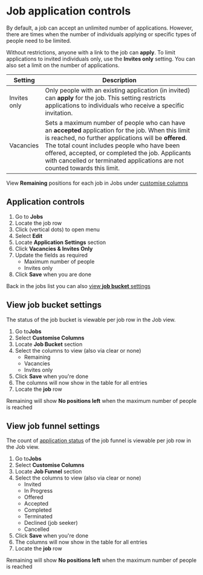# Job application controls

By default, a job can accept an unlimited number of applications. However, there are times when the number of
individuals applying or specific types of people need to be limited.

Without restrictions, anyone with a link to the job can **apply**. To limit applications to invited individuals only,
use the **Invites only** setting. You can also set a limit on the number of applications.

| **Setting**  | **Description**                                                                                                                                                                                                                                                                                                                                |
|--------------|------------------------------------------------------------------------------------------------------------------------------------------------------------------------------------------------------------------------------------------------------------------------------------------------------------------------------------------------|
| Invites only | Only people with an existing application (in invited) can **apply** for the job. This setting restricts applications to individuals who receive a specific invitation.                                                                                                                                                                         |
| Vacancies    | Sets a maximum number of people who can have an **accepted** application for the job. When this limit is reached, no further applications will be **offered**. The total count includes people who have been offered, accepted, or completed the job. Applicants with cancelled or terminated applications are not counted towards this limit. 

<prompt>

View **Remaining** positions for each job in Jobs under [customise columns](#view-job-bucket-settings)

</prompt>

<instructions>

## Application controls

1. Go to **Jobs**
2. Locate the job row <span class="mdi mdi-checkbox-marked-outline"></span>
3. Click <span class="mdi mdi-dots-vertical"/> (vertical dots) to open menu
4. Select **Edit**
5. Locate **Application Settings** section
6. Click **Vacancies & Invites Only**
7. Update the fields as required
    * Maximum number of people
    * Invites only
8. Click **Save** when you are done

Back in the jobs list you can also [view **job bucket** settings](#view-job-bucket-settings)

</instructions>

<instructions>

## View job bucket settings

The status of the job bucket is viewable per job row in the Job view.

1. Go to**Jobs**
2. Select <span class="mdi mdi-cog-outline"></span> **Customise Columns**
3. Locate **Job Bucket** section
4. Select the columns to view (also via clear or none)
   * Remaining
   * Vacancies
   * Invites only
5. Click **Save** when you're done
6. The columns will now show in the table for all entries
7. Locate the **job** row <span class="mdi mdi-checkbox-marked-outline"></span>

<prompt>

Remaining will show **No positions left** when the maximum number of people is reached

</prompt>

</instructions>

<instructions>

## View job funnel settings

The count of [application status](../about-picmi/applications.md#application-status) of the job funnel is viewable per job row in the Job view.

1. Go to**Jobs**
2. Select <span class="mdi mdi-cog-outline"></span> **Customise Columns**
3. Locate **Job Funnel** section
4. Select the columns to view (also via clear or none)
   * Invited
   * In Progress
   * Offered
   * Accepted
   * Completed
   * Terminated
   * Declined (job seeker)
   * Cancelled
5. Click **Save** when you're done
6. The columns will now show in the table for all entries
7. Locate the **job** row <span class="mdi mdi-checkbox-marked-outline"></span>

<prompt>

Remaining will show **No positions left** when the maximum number of people is reached

</prompt>

</instructions>
